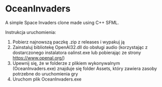 # OceanInvaders
A simple Space Invaders clone made using C++ SFML.

Instrukcja uruchomienia:
1. Pobierz najnowszą paczkę .zip z releases i wypakuj ją
2. Zainstaluj bibliotekę OpenAl32.dll do obsługi audio (korzystając z dostarczonego instalatora oalinst.exe lub pobierając ze strony https://www.openal.org/)
3. Upewnij się, że w folderze z plikiem wykonywalnym (OceanInvaders.exe) znajduje się folder Assets, który zawiera zasoby potrzebne do uruchomienia gry
4. Uruchom plik OceanInvaders.exe

